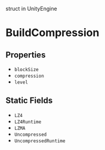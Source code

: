 struct in UnityEngine
# BuildCompression

## Properties
- `blockSize`
- `compression`
- `level`
## Static Fields
- `LZ4`
- `LZ4Runtime`
- `LZMA`
- `Uncompressed`
- `UncompressedRuntime`
